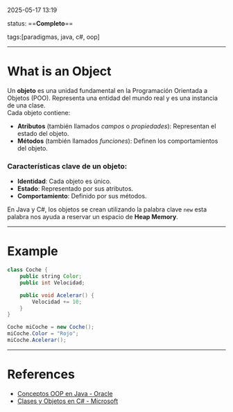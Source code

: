 2025-05-17 13:19

status: ==**Completo**==

tags:[paradigmas, java, c#, oop]

---
# What is an Object
Un **objeto** es una unidad fundamental en la Programación Orientada a Objetos (POO). Representa una entidad del mundo real y es una instancia de una clase.  
Cada objeto contiene:
- **Atributos** (también llamados *campos* o *propiedades*): Representan el estado del objeto.
- **Métodos** (también llamados *funciones*): Definen los comportamientos del objeto.

### Características clave de un objeto:
- **Identidad**: Cada objeto es único.
- **Estado**: Representado por sus atributos.
- **Comportamiento**: Definido por sus métodos.

En Java y C#, los objetos se crean utilizando la palabra clave `new` esta palabra nos ayuda a reservar un espacio de **Heap Memory**.

---
# Example
``` java
class Coche {
    public string Color;
    public int Velocidad;

    public void Acelerar() {
        Velocidad += 10;
    }
}

Coche miCoche = new Coche();
miCoche.Color = "Rojo";
miCoche.Acelerar();
```
---
# References
- [Conceptos OOP en Java - Oracle](https://docs.oracle.com/javase/tutorial/java/concepts/)
- [Clases y Objetos en C# - Microsoft](https://learn.microsoft.com/es-es/dotnet/csharp/programming-guide/classes-and-structs/classes)